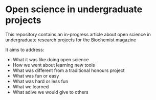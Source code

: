 # Open science in undergraduate projects

This repository contains an in-progress article about open science in undergraduate research projects for the Biochemist magazine

It aims to address:
* What it was like doing open science
* How we went about learning new tools
* What was different from a traditional honours project
* What was fun or easy
* What was hard or less fun
* What we learned
* What adive we would give to others

